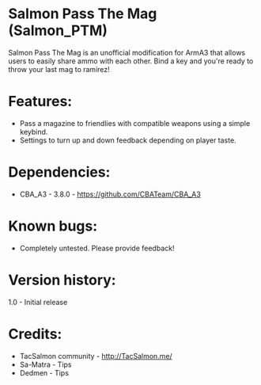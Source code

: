 # Salmon Pass The Mag (Salmon_PTM)

Salmon Pass The Mag is an unofficial modification for ArmA3 that allows users to easily share ammo with each other. Bind a key and you're ready to throw your last mag to ramirez! 

# Features:
* Pass a magazine to friendlies with compatible weapons using a simple keybind. 
* Settings to turn up and down feedback depending on player taste. 

# Dependencies:
* CBA_A3 - 3.8.0 - https://github.com/CBATeam/CBA_A3

# Known bugs:
* Completely untested. Please provide feedback!

# Version history:
1.0 - Initial release

# Credits:
* TacSalmon community - http://TacSalmon.me/
* Sa-Matra - Tips
* Dedmen - Tips
